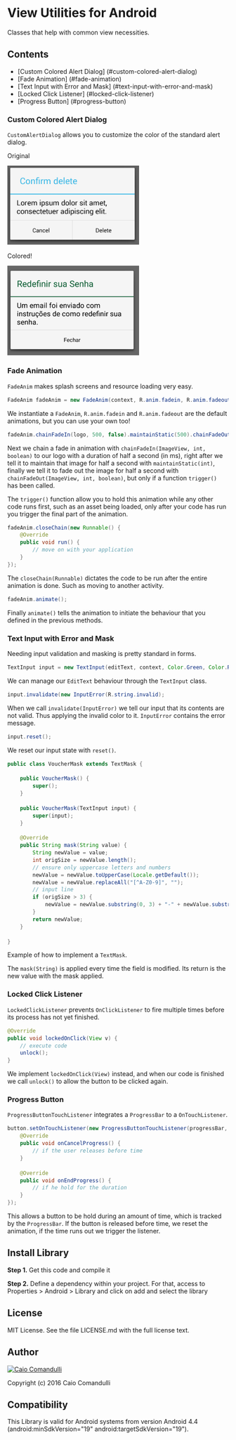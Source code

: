# View Utilities for Android

Classes that help with common view necessities.

## Contents

- [Custom Colored Alert Dialog] (#custom-colored-alert-dialog)
- [Fade Animation] (#fade-animation)
- [Text Input with Error and Mask] (#text-input-with-error-and-mask)
- [Locked Click Listener] (#locked-click-listener)
- [Progress Button] (#progress-button)

### Custom Colored Alert Dialog

`CustomAlertDialog` allows you to customize the color of the standard alert dialog.

Original

<img src="https://github.com/caiocomandulli/lib-view-utils/blob/master/uncolored.jpg" width="300">

Colored!

<img src="https://github.com/caiocomandulli/lib-view-utils/blob/master/dialog.jpg" width="300">

### Fade Animation

`FadeAnim` makes splash screens and resource loading very easy.

```java
FadeAnim fadeAnim = new FadeAnim(context, R.anim.fadein, R.anim.fadeout);
```

We instantiate a `FadeAnim`, `R.anim.fadein` and `R.anim.fadeout` are the default animations, but you can use your own too!

````java
fadeAnim.chainFadeIn(logo, 500, false).maintainStatic(500).chainFadeOut(logo, 500, true);
````

Next we chain a fade in animation with `chainFadeIn(ImageView, int, boolean)` to our logo with a duration of half a second (in ms), 
right after we tell it to maintain that image for half a second with `maintainStatic(int)`, 
finally we tell it to fade out the image for half a second with `chainFadeOut(ImageView, int, boolean)`, but only if a function `trigger()` has been called.

The `trigger()` function allow you to hold this animation while any other code runs first,
such as an asset being loaded, only after your code has run you trigger the final part of the animation.

````java
fadeAnim.closeChain(new Runnable() {
    @Override
    public void run() {
        // move on with your application
    }
});
````

The `closeChain(Runnable)` dictates the code to be run after the entire animation is done.
Such as moving to another activity.

````java
fadeAnim.animate();
````

Finally `animate()` tells the animation to initiate the behaviour that you defined in the previous methods.

### Text Input with Error and Mask

Needing input validation and masking is pretty standard in forms.

````java
TextInput input = new TextInput(editText, context, Color.Green, Color.Red);
````

We can manage our `EditText` behaviour through the `TextInput` class.

````java
input.invalidate(new InputError(R.string.invalid);
````

When we call `invalidate(InputError)` we tell our input that its contents are not valid.
Thus applying the invalid color to it. `InputError` contains the error message.

````java
input.reset();
````

We reset our input state with `reset()`.

````java
public class VoucherMask extends TextMask {

	public VoucherMask() {
		super();
	}

	public VoucherMask(TextInput input) {
		super(input);
	}

	@Override
	public String mask(String value) {
		String newValue = value;
		int origSize = newValue.length();
		// ensure only uppercase letters and numbers
		newValue = newValue.toUpperCase(Locale.getDefault());
		newValue = newValue.replaceAll("[^A-Z0-9]", "");
		// input line
		if (origSize > 3) {
			newValue = newValue.substring(0, 3) + "-" + newValue.substring(3);
		}
		return newValue;
	}

}
````

Example of how to implement a `TextMask`.

The `mask(String)` is applied every time the field is modified.
Its return is the new value with the mask applied.

### Locked Click Listener

`LockedClickListener` prevents `OnClickListener` to fire multiple times before its process has not yet finished.

````java
@Override
public void lockedOnClick(View v) {
    // execute code
    unlock();
}
````

We implement `lockedOnClick(View)` instead, and when our code is finished we call `unlock()` to allow the button to be clicked again.

### Progress Button

`ProgressButtonTouchListener` integrates a `ProgressBar` to a `OnTouchListener`.

```java
button.setOnTouchListener(new ProgressButtonTouchListener(progressBar, duration) {
    @Override
    public void onCancelProgress() {
        // if the user releases before time
    }

    @Override
    public void onEndProgress() {
        // if he hold for the duration
    }
});
````

This allows a button to be hold during an amount of time, which is tracked by the `ProgressBar`.
If the button is released before time, we reset the animation, if the time runs out we trigger the
listener.

## Install Library

__Step 1.__ Get this code and compile it

__Step 2.__ Define a dependency within your project. For that, access to Properties > Android > Library and click on add and select the library

##  License

MIT License. See the file LICENSE.md with the full license text.

## Author

[![Caio Comandulli](https://avatars3.githubusercontent.com/u/3738961?v=3&s=150)](https://github.com/caiocomandulli "On Github")

Copyright (c) 2016 Caio Comandulli

## Compatibility

This Library is valid for Android systems from version Android 4.4 (android:minSdkVersion="19" android:targetSdkVersion="19").